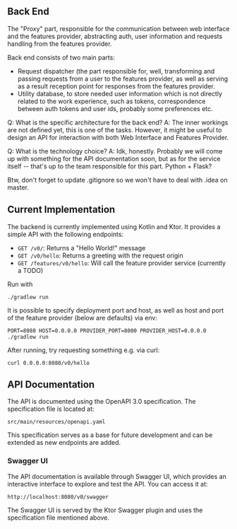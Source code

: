 ## Back End

The "Proxy" part, responsible for the communication between web interface and the features provider, abstracting auth, user information and requests handling from the features provider.

Back end consists of two main parts:
* Request dispatcher (the part responsible for, well, transforming and passing requests from a user to the features provider, as well as serving as a result reception point for responses from the features provider. 
* Utility database, to store needed user information which is not directly related to the work experience, such as tokens, correspondence between auth tokens and user ids, probably some preferences etc.

Q: What is the specific architecture for the back end?
A: The inner workings are not defined yet, this is one of the tasks. However, it might be useful to design an API for interaction with both Web Interface and Features Provider.

Q: What is the technology choice? 
A: Idk, honestly. Probably we will come up with something for the API documentation soon, but as for the service itself -- that's up to the team responsible for this part. Python + Flask?

Btw, don't forget to update .gitignore so we won't have to deal with .idea on master.

## Current Implementation

The backend is currently implemented using Kotlin and Ktor. It provides a simple API with the following endpoints:
- `GET /v0/`: Returns a "Hello World!" message
- `GET /v0/hello`: Returns a greeting with the request origin
- `GET /features/v0/hello`: Will call the feature provider service (currently a TODO)

Run with
```
./gradlew run
```

It is possible to specify deployment port and host, as well as host and port of the feature provider 
(below are defaults) via env:
```
PORT=8080 HOST=0.0.0.0 PROVIDER_PORT=8000 PROVIDER_HOST=0.0.0.0 ./gradlew run 
```


After running, try requesting something e.g. via curl:
```
curl 0.0.0.0:8080/v0/hello
```

## API Documentation

The API is documented using the OpenAPI 3.0 specification. The specification file is located at:
```
src/main/resources/openapi.yaml
```

This specification serves as a base for future development and can be extended as new endpoints are added.

### Swagger UI

The API documentation is available through Swagger UI, which provides an interactive interface to explore and test the API. You can access it at:
```
http://localhost:8080/v0/swagger
```

The Swagger UI is served by the Ktor Swagger plugin and uses the specification file mentioned above.
